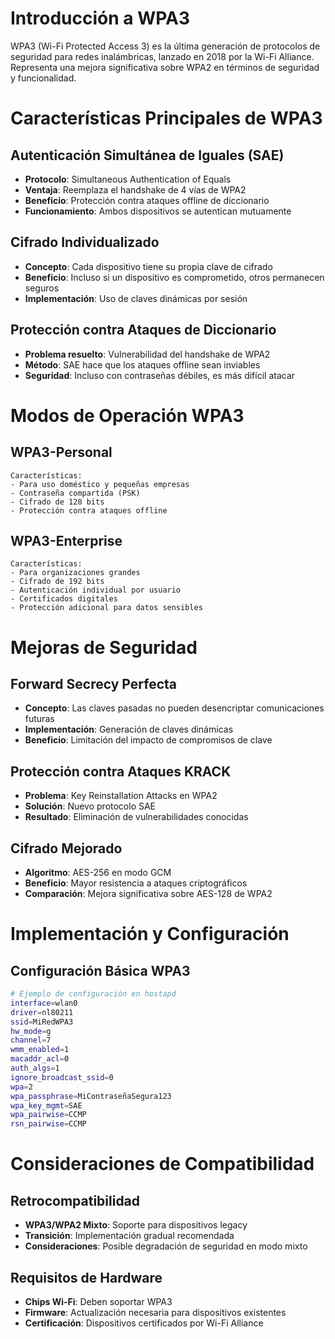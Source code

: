 # Introducción a WPA3

WPA3 (Wi-Fi Protected Access 3) es la última generación de protocolos de seguridad para redes inalámbricas, lanzado en 2018 por la Wi-Fi Alliance. Representa una mejora significativa sobre WPA2 en términos de seguridad y funcionalidad.


# Características Principales de WPA3

## Autenticación Simultánea de Iguales (SAE)

- **Protocolo**: Simultaneous Authentication of Equals
- **Ventaja**: Reemplaza el handshake de 4 vías de WPA2
- **Beneficio**: Protección contra ataques offline de diccionario
- **Funcionamiento**: Ambos dispositivos se autentican mutuamente

## Cifrado Individualizado

- **Concepto**: Cada dispositivo tiene su propia clave de cifrado
- **Beneficio**: Incluso si un dispositivo es comprometido, otros permanecen seguros
- **Implementación**: Uso de claves dinámicas por sesión

## Protección contra Ataques de Diccionario

- **Problema resuelto**: Vulnerabilidad del handshake de WPA2
- **Método**: SAE hace que los ataques offline sean inviables
- **Seguridad**: Incluso con contraseñas débiles, es más difícil atacar


# Modos de Operación WPA3

## WPA3-Personal

```
Características:
- Para uso doméstico y pequeñas empresas
- Contraseña compartida (PSK)
- Cifrado de 128 bits
- Protección contra ataques offline
```

## WPA3-Enterprise

```
Características:
- Para organizaciones grandes
- Cifrado de 192 bits
- Autenticación individual por usuario
- Certificados digitales
- Protección adicional para datos sensibles
```


# Mejoras de Seguridad

## Forward Secrecy Perfecta

- **Concepto**: Las claves pasadas no pueden desencriptar comunicaciones futuras
- **Implementación**: Generación de claves dinámicas
- **Beneficio**: Limitación del impacto de compromisos de clave

## Protección contra Ataques KRACK

- **Problema**: Key Reinstallation Attacks en WPA2
- **Solución**: Nuevo protocolo SAE
- **Resultado**: Eliminación de vulnerabilidades conocidas

## Cifrado Mejorado

- **Algoritmo**: AES-256 en modo GCM
- **Beneficio**: Mayor resistencia a ataques criptográficos
- **Comparación**: Mejora significativa sobre AES-128 de WPA2


# Implementación y Configuración

## Configuración Básica WPA3

```bash
# Ejemplo de configuración en hostapd
interface=wlan0
driver=nl80211
ssid=MiRedWPA3
hw_mode=g
channel=7
wmm_enabled=1
macaddr_acl=0
auth_algs=1
ignore_broadcast_ssid=0
wpa=2
wpa_passphrase=MiContraseñaSegura123
wpa_key_mgmt=SAE
wpa_pairwise=CCMP
rsn_pairwise=CCMP
```


# Consideraciones de Compatibilidad

## Retrocompatibilidad

- **WPA3/WPA2 Mixto**: Soporte para dispositivos legacy
- **Transición**: Implementación gradual recomendada
- **Consideraciones**: Posible degradación de seguridad en modo mixto

## Requisitos de Hardware

- **Chips Wi-Fi**: Deben soportar WPA3
- **Firmware**: Actualización necesaria para dispositivos existentes
- **Certificación**: Dispositivos certificados por Wi-Fi Alliance